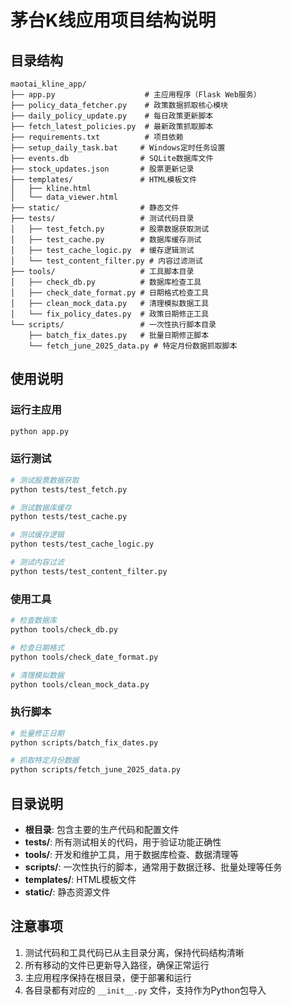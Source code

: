# 茅台K线应用项目结构说明

## 目录结构

```
maotai_kline_app/
├── app.py                    # 主应用程序（Flask Web服务）
├── policy_data_fetcher.py    # 政策数据抓取核心模块
├── daily_policy_update.py    # 每日政策更新脚本
├── fetch_latest_policies.py  # 最新政策抓取脚本
├── requirements.txt          # 项目依赖
├── setup_daily_task.bat     # Windows定时任务设置
├── events.db                # SQLite数据库文件
├── stock_updates.json       # 股票更新记录
├── templates/               # HTML模板文件
│   ├── kline.html
│   └── data_viewer.html
├── static/                  # 静态文件
├── tests/                   # 测试代码目录
│   ├── test_fetch.py        # 股票数据获取测试
│   ├── test_cache.py        # 数据库缓存测试
│   ├── test_cache_logic.py  # 缓存逻辑测试
│   └── test_content_filter.py # 内容过滤测试
├── tools/                   # 工具脚本目录
│   ├── check_db.py          # 数据库检查工具
│   ├── check_date_format.py # 日期格式检查工具
│   ├── clean_mock_data.py   # 清理模拟数据工具
│   └── fix_policy_dates.py  # 政策日期修正工具
└── scripts/                 # 一次性执行脚本目录
    ├── batch_fix_dates.py   # 批量日期修正脚本
    └── fetch_june_2025_data.py # 特定月份数据抓取脚本
```

## 使用说明

### 运行主应用
```bash
python app.py
```

### 运行测试
```bash
# 测试股票数据获取
python tests/test_fetch.py

# 测试数据库缓存
python tests/test_cache.py

# 测试缓存逻辑
python tests/test_cache_logic.py

# 测试内容过滤
python tests/test_content_filter.py
```

### 使用工具
```bash
# 检查数据库
python tools/check_db.py

# 检查日期格式
python tools/check_date_format.py

# 清理模拟数据
python tools/clean_mock_data.py
```

### 执行脚本
```bash
# 批量修正日期
python scripts/batch_fix_dates.py

# 抓取特定月份数据
python scripts/fetch_june_2025_data.py
```

## 目录说明

- **根目录**: 包含主要的生产代码和配置文件
- **tests/**: 所有测试相关的代码，用于验证功能正确性
- **tools/**: 开发和维护工具，用于数据库检查、数据清理等
- **scripts/**: 一次性执行的脚本，通常用于数据迁移、批量处理等任务
- **templates/**: HTML模板文件
- **static/**: 静态资源文件

## 注意事项

1. 测试代码和工具代码已从主目录分离，保持代码结构清晰
2. 所有移动的文件已更新导入路径，确保正常运行
3. 主应用程序保持在根目录，便于部署和运行
4. 各目录都有对应的 `__init__.py` 文件，支持作为Python包导入